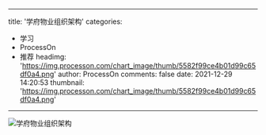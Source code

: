 
---
title: '学府物业组织架构'
categories: 
 - 学习
 - ProcessOn
 - 推荐
headimg: 'https://img.processon.com/chart_image/thumb/5582f99ce4b01d99c65df0a4.png'
author: ProcessOn
comments: false
date: 2021-12-29 14:20:53
thumbnail: 'https://img.processon.com/chart_image/thumb/5582f99ce4b01d99c65df0a4.png'
---

<div>   
<img class="thumb" alt="学府物业组织架构" src="https://img.processon.com/chart_image/thumb/5582f99ce4b01d99c65df0a4.png" referrerpolicy="no-referrer">
<p></p>  
</div>
            